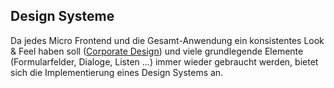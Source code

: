 ## Design Systeme

Da jedes Micro Frontend und die Gesamt-Anwendung ein konsistentes Look & Feel haben soll ([Corporate Design](https://de.wikipedia.org/wiki/Corporate_Design)) und viele grundlegende Elemente (Formularfelder, Dialoge, Listen ...) immer wieder gebraucht werden, bietet sich die Implementierung eines Design Systems an.
